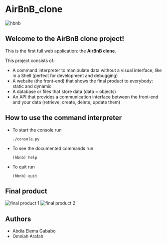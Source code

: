 # AirBnB_clone
![hbnb](https://s3.amazonaws.com/alx-intranet.hbtn.io/uploads/medias/2018/6/65f4a1dd9c51265f49d0.png?X-Amz-Algorithm=AWS4-HMAC-SHA256&X-Amz-Credential=AKIARDDGGGOUSBVO6H7D%2F20230713%2Fus-east-1%2Fs3%2Faws4_request&X-Amz-Date=20230713T104025Z&X-Amz-Expires=86400&X-Amz-SignedHeaders=host&X-Amz-Signature=69a127fc4f6e779373b762cecd5dd418a26ba15ab2f10420659072e618dbd19d)

## Welcome to the AirBnB clone project!
This is the first full web application: the **AirBnB clone**.

This project consists of:
- A command interpreter to manipulate data without a visual interface, like in a Shell (perfect for development and debugging)
- A website (the front-end) that shows the final product to everybody: static and dynamic
- A database or files that store data (data = objects)
- An API that provides a communication interface between the front-end and your data (retrieve, create, delete, update them)

## How to use the command interpreter
- To start the console run
    ```
    ./console.py
    ```
- To see the documented commands run
    ```
    (hbnb) help
    ```
- To quit run
    ```
    (hbnb) quit
    ```
## Final product
![final product 1](https://s3.amazonaws.com/alx-intranet.hbtn.io/uploads/medias/2020/9/fe2e3e7701dec72ce612472dab9bb55fe0e9f6d4.png?X-Amz-Algorithm=AWS4-HMAC-SHA256&X-Amz-Credential=AKIARDDGGGOUSBVO6H7D%2F20230713%2Fus-east-1%2Fs3%2Faws4_request&X-Amz-Date=20230713T111752Z&X-Amz-Expires=86400&X-Amz-SignedHeaders=host&X-Amz-Signature=74b71945526acf3e060ee305aac986d8f5f707338421123f734cc24901393038)
![final product 2](https://s3.amazonaws.com/alx-intranet.hbtn.io/uploads/medias/2020/9/da2584da58f1d99a72f0a4d8d22c1e485468f941.png?X-Amz-Algorithm=AWS4-HMAC-SHA256&X-Amz-Credential=AKIARDDGGGOUSBVO6H7D%2F20230713%2Fus-east-1%2Fs3%2Faws4_request&X-Amz-Date=20230713T111752Z&X-Amz-Expires=86400&X-Amz-SignedHeaders=host&X-Amz-Signature=f3d018414f4138ccabf25b4562f655d6cd65f685c17c59e062ca2bc14006b1e9)

## Authors
- Abdia Elema Gababo
- Omniah Arafah
